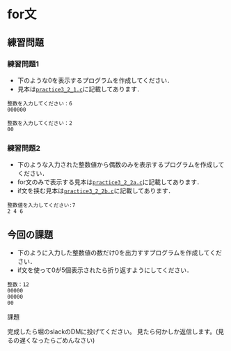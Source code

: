 # for文

## 練習問題

### 練習問題1

* 下のような0を表示するプログラムを作成してください．
* 見本は[`practice3_2_1.c`](practice3_2_1.c)に記載してあります．

```shell
整数を入力してください：6
000000
```

```shell
整数を入力してください：2
00
```

### 練習問題2

* 下のような入力された整数値から偶数のみを表示するプログラムを作成してください．
* for文のみで表示する見本は[`practice3_2_2a.c`](practice3_2_2a.c)に記載してあります．
* if文を挟む見本は[`practice3_2_2b.c`](practice3_2_2b.c)に記載してあります．

```shell
整数値を入力してください:7
2 4 6
```

## 今回の課題

* 下のように入力した整数値の数だけ0を出力すすプログラムを作成してください．
* if文を使って0が5個表示されたら折り返すようにしてください．

```shell
整数：12
00000
00000
00
```
課題

完成したら堀のslackのDMに投げてください。 見たら何かしか返信します。(見るの遅くなったらごめんなさい)
